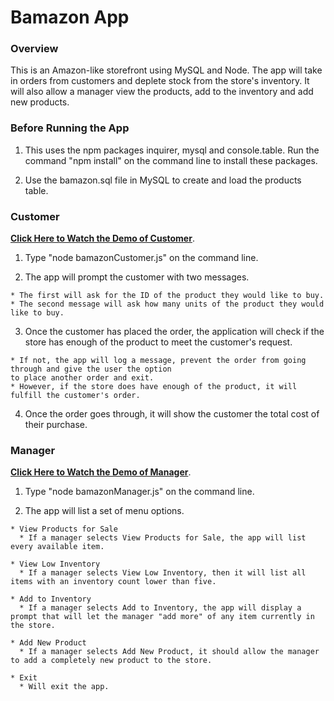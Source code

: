 # Bamazon App

### Overview

This is an Amazon-like storefront using MySQL and Node. The app will take in orders from customers and deplete stock from the store's inventory.  It will also allow a manager view the products, add to the inventory and add new products.

### Before Running the App

1. This uses the npm packages inquirer, mysql and console.table.  Run the command "npm install" on the command line to install these packages. 

2. Use the bamazon.sql file in MySQL to create and load the products table.

### Customer

**[Click Here to Watch the Demo of Customer](bamazonCustomer.js.mp4)**.

  1. Type "node bamazonCustomer.js" on the command line.
  
  2. The app will prompt the customer with two messages.

    * The first will ask for the ID of the product they would like to buy.
    * The second message will ask how many units of the product they would like to buy.

  3. Once the customer has placed the order, the application will check if the store has enough of the product to meet the customer's request.

    * If not, the app will log a message, prevent the order from going through and give the user the option
    to place another order and exit.
    * However, if the store does have enough of the product, it will fulfill the customer's order.

  4. Once the order goes through, it will show the customer the total cost of their purchase.

### Manager

**[Click Here to Watch the Demo of Manager](bamazonManager.js.mp4)**.

  1. Type "node bamazonManager.js" on the command line.

  2. The app will list a set of menu options.

    * View Products for Sale
      * If a manager selects View Products for Sale, the app will list every available item.

    * View Low Inventory
      * If a manager selects View Low Inventory, then it will list all items with an inventory count lower than five.

    * Add to Inventory
      * If a manager selects Add to Inventory, the app will display a prompt that will let the manager "add more" of any item currently in the store.

    * Add New Product
      * If a manager selects Add New Product, it should allow the manager to add a completely new product to the store.

    * Exit
      * Will exit the app.
